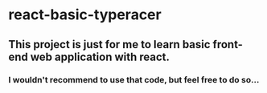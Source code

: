 # react-basic-typeracer

## This project is just for me to learn basic front-end web application with react.

### I wouldn't recommend to use that code, but feel free to do so...
